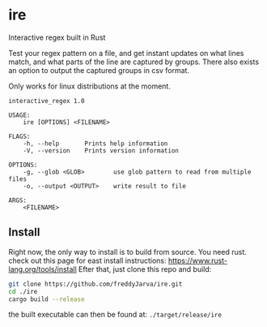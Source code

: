 # ire

Interactive regex built in Rust

Test your regex pattern on a file, and get instant updates on what lines match, and what parts of the line are captured by groups.
There also exists an option to output the captured groups in csv format.

Only works for linux distributions at the moment.

```
interactive_regex 1.0

USAGE:
    ire [OPTIONS] <FILENAME>

FLAGS:
    -h, --help       Prints help information
    -V, --version    Prints version information

OPTIONS:
    -g, --glob <GLOB>        use glob pattern to read from multiple files
    -o, --output <OUTPUT>    write result to file

ARGS:
    <FILENAME>
```


## Install
Right now, the only way to install is to build from source.
You need rust. check out this page for east install instructions: https://www.rust-lang.org/tools/install
Efter that, just clone this repo and build:

```sh
git clone https://github.com/freddyJarva/ire.git
cd ./ire
cargo build --release
```

the built executable can then be found at: `./target/release/ire`
